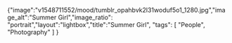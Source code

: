 {"image":"v1548711552/mood/tumblr_opahbvk2l31woduf5o1_1280.jpg","image_alt":"Summer Girl","image_ratio": "portrait","layout":"lightbox","title":"Summer Girl",
  "tags": [
  "People",
  "Photography"
 ]
}